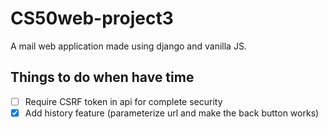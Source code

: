 # CS50web-project3
A mail web application made using django and vanilla JS.


## Things to do when have time
- [ ] Require CSRF token in api for complete security 
- [x] Add history feature (parameterize url and make the back button works)